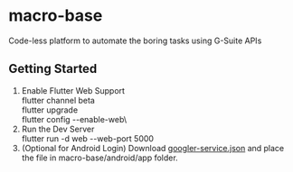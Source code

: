 # macro-base
Code-less platform to automate the boring tasks using G-Suite APIs

## Getting Started

1. Enable Flutter Web Support\
 flutter channel beta\
 flutter upgrade\
 flutter config --enable-web\
2. Run the Dev Server\
 flutter run -d web --web-port 5000
3. (Optional for Android Login) Download [googler-service.json](https://firebase.corp.google.com/project/stepladder-2020/settings/general/android:com.example.macro_base_app) and place the file in macro-base/android/app folder.